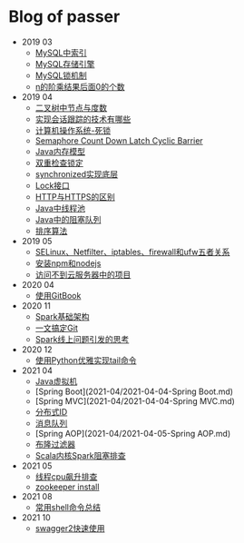 # Blog of passer

- 2019 03
  * [MySQL中索引](2019-03/2019-03-14-MySQL中索引.md)
  * [MySQL存储引擎](2019-03/2019-03-14-MySQL存储引擎.md)
  * [MySQL锁机制](2019-03/2019-03-14-MySQL锁机制.md)
  * [n的阶乘结果后面0的个数](2019-03/2019-03-20-n的阶乘结果后面0的个数.md)
- 2019 04
  * [二叉树中节点与度数](2019-04/2019-04-06-二叉树中节点与度数.md)
  * [实现会话跟踪的技术有哪些](2019-04/2019-04-12-会话跟踪实现的技术.md)
  * [计算机操作系统-死锁](2019-04/2019-04-13-计算机操作系统-死锁.md)
  * [Semaphore Count Down Latch Cyclic Barrier](2019-04/2019-04-14-CountDownLatch-CyclicBarrier-Semaphore.md)
  * [Java内存模型](2019-04/2019-04-14-Java内存模型.md)
  * [双重检查锁定](2019-04/2019-04-14-双重检查锁定与延迟初始化.md)
  * [synchronized实现底层](2019-04/2019-04-16-synchronized.md)
  * [Lock接口](2019-04/2019-04-23-Lock接口.md)
  * [HTTP与HTTPS的区别](2019-04/2019-04-24-HTTP和HTTPS区别.md)
  * [Java中线程池](2019-04/2019-04-26-Java中线程池.md)
  * [Java中的阻塞队列](2019-04/2019-04-28-Java中的阻塞队列.md)
  * [排序算法](2019-04/2019-04-29-排序算法.md)
- 2019 05
  * [SELinux、Netfilter、iptables、firewall和ufw五者关系](2019-05/2019-05-14-SELinux、Netfilter、iptables、firewall和ufw五者关系.md)
  * [安装npm和nodejs](2019-05/2019-05-14-安装npm和nodejs.md)
  * [访问不到云服务器中的项目](2019-05/2019-05-14-访问不到云服务器中的项目.md)
- 2020 04
  * [使用GitBook](2020-04/2020-04-18-使用GitBook.md)
- 2020 11
  * [Spark基础架构](2020-11/2020-11-01-Spark基础架构.md)
  * [一文搞定Git](2020-11/2020-11-08-一文搞定Git.md)
  * [Spark线上问题引发的思考](2020-11/2020-11-22-Spark线上问题引发的思考.md)
- 2020 12
  * [使用Python优雅实现tail命令](2020-12/2020-12-04-使用Python优雅地实现tail命令.md)
- 2021 04
  * [Java虚拟机](2021-04/2021-04-01-Java虚拟机.md)
  * [Spring Boot](2021-04/2021-04-04-Spring Boot.md)
  * [Spring MVC](2021-04/2021-04-04-Spring MVC.md)
  * [分布式ID](2021-04/2021-04-04-分布式ID.md)
  * [消息队列](2021-04/2021-04-04-消息队列.md)
  * [Spring AOP](2021-04/2021-04-05-Spring AOP.md)
  * [布隆过滤器](2021-04/2021-04-05-布隆过滤器.md)  
  * [Scala内核Spark阻塞排查](2021-04/2021-04-24-Jupyter%20Scala内核Spark阻塞排查.md)
- 2021 05
  * [线程cpu飙升排查](2021-05/线程CPU飙升排查.md)
  * [zookeeper install](2021-05/zookeeper%20install.md)
- 2021 08
  * [常用shell命令总结](2021-08/1%20常用Shell命令总结.md)
- 2021 10
  * [swagger2快速使用](2021-10/swagger2快速使用.md)


